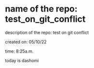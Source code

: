# name of the repo: test_on_git_conflict

description of the repo: test on git conflict

created on: 05/10/22

time: 8:25a.m.

today is dashomi

